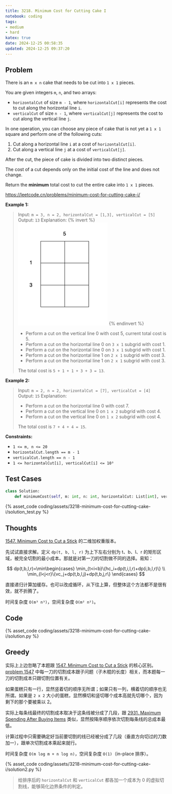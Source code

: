 ```yaml
---
title: 3218. Minimum Cost for Cutting Cake I
notebook: coding
tags:
- medium
- hard
katex: true
date: 2024-12-25 00:58:35
updated: 2024-12-25 09:37:20
---
```

## Problem

There is an `m x n` cake that needs to be cut into `1 x 1` pieces.

You are given integers `m`, `n`, and two arrays:

- `horizontalCut` of size `m - 1`, where `horizontalCut[i]` represents the cost to cut along the horizontal line `i`.
- `verticalCut` of size `n - 1`, where `verticalCut[j]` represents the cost to cut along the vertical line `j`.

In one operation, you can choose any piece of cake that is not yet a `1 x 1` square and perform one of the following cuts:

1. Cut along a horizontal line `i` at a cost of `horizontalCut[i]`.
2. Cut along a vertical line `j` at a cost of `verticalCut[j]`.

After the cut, the piece of cake is divided into two distinct pieces.

The cost of a cut depends only on the initial cost of the line and does not change.

Return the **minimum** total cost to cut the entire cake into `1 x 1` pieces.

<https://leetcode.cn/problems/minimum-cost-for-cutting-cake-i/>

**Example 1:**

> Input: `m = 3, n = 2, horizontalCut = [1,3], verticalCut = [5]`
> Output: `13`
> Explanation:
> {% invert %}
![case1](assets/3218-minimum-cost-for-cutting-cake-i/case1.gif)
{% endinvert %}
>
> - Perform a cut on the vertical line 0 with cost 5, current total cost is 5.
> - Perform a cut on the horizontal line 0 on `3 x 1` subgrid with cost 1.
> - Perform a cut on the horizontal line 0 on `3 x 1` subgrid with cost 1.
> - Perform a cut on the horizontal line 1 on `2 x 1` subgrid with cost 3.
> - Perform a cut on the horizontal line 1 on `2 x 1` subgrid with cost 3.
>
> The total cost is `5 + 1 + 1 + 3 + 3 = 13`.

**Example 2:**

> Input: `m = 2, n = 2, horizontalCut = [7], verticalCut = [4]`
> Output: `15`
> Explanation:
>
> - Perform a cut on the horizontal line 0 with cost 7.
> - Perform a cut on the vertical line 0 on `1 x 2` subgrid with cost 4.
> - Perform a cut on the vertical line 0 on `1 x 2` subgrid with cost 4.
>
> The total cost is `7 + 4 + 4 = 15`.

**Constraints:**

- `1 <= m, n <= 20`
- `horizontalCut.length == m - 1`
- `verticalCut.length == n - 1`
- `1 <= horizontalCut[i], verticalCut[i] <= 10³`

## Test Cases

``` python
class Solution:
    def minimumCost(self, m: int, n: int, horizontalCut: List[int], verticalCut: List[int]) -> int:
```

{% asset_code coding/assets/3218-minimum-cost-for-cutting-cake-i/solution_test.py %}

## Thoughts

[1547. Minimum Cost to Cut a Stick](1547-minimum-cost-to-cut-a-stick) 的二维加权重版本。

先试试直接求解。定义 `dp(t, b, l, r)` 为上下左右分别为 t、b、l、r 的矩形区域，被完全切割的最小成本。那就是对第一刀的切割做不同的选择。易知：

$$
dp(t,b,l,r)=\min\begin{cases}
  \min_{t<i<b}\{hc_i+dp(t,i,l,r)+dp(i,b,l,r)\} \\
  \min_{l<j<r}\{vc_j+dp(t,b,l,j)+dp(t,b,j,r\}
\end{cases}
$$

直接递归计算加缓存。也可以改成循环，从下往上算，但整体这个方法都不是很有效，就不折腾了。

时间复杂度 `O(m³ n³)`，空间复杂度 `O(m² n²)`。

## Code

{% asset_code coding/assets/3218-minimum-cost-for-cutting-cake-i/solution.py %}

## Greedy

实际上上边忽略了本题跟 [1547. Minimum Cost to Cut a Stick](1547-minimum-cost-to-cut-a-stick) 的核心区别。[problem 1547](1547-minimum-cost-to-cut-a-stick) 中每一刀的切割成本跟子问题（子木棍的长度）相关，而本题每一刀的切割成本只跟切割位置有关。

如果蛋糕只有一行，显然竖着切的顺序无所谓；如果只有一列，横着切的顺序也无所谓。如果是 `2 x 2` 大小的蛋糕，显然横切和竖切哪个成本高就先切哪个，因为剩下的那个要被乘以 2。

实际上每条线最终的切割成本取决于这条线被分成了几段，跟 [2931. Maximum Spending After Buying Items](2931-maximum-spending-after-buying-items) 类似，显然按降序顺序依次切割每条线的总成本最低。

计算过程中只需要确定好当前要切割的线已经被分成了几段（垂直方向切过的刀数加一），跟单次切割成本乘起来就行。

时间复杂度 `O(m log m + n log n)`，空间复杂度 `O(1)`（in-place 排序）。

{% asset_code coding/assets/3218-minimum-cost-for-cutting-cake-i/solution2.py %}

> 给排序后的 `horizontalCut` 和 `verticalCut` 都各加一个成本为 0 的虚拟切割线，能够简化边界条件的判定。
